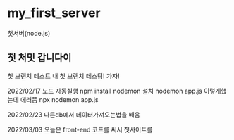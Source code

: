 # my_first_server
첫서버(node.js)


## 첫 처밋 갑니다이


첫 브랜치 테스트
내 첫 브랜치 테스팅! 가자!

2022/02/17 노드 자동실행
npm install nodemon 설치
nodemon app.js 이렇게했는데 에러뜸
npx nodemon app.js

2022/02/23
다른db에서 데이터가져오는법을 배움

2022/03/03
오늘은 front-end 코드를 써서 첫사이트를 

